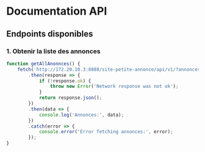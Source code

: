 # Documentation API

## Endpoints disponibles 

### 1. Obtenir la liste des annonces 
```javascript
function getAllAnonnces() {
    fetch('http://172.20.10.3:8888/site-petite-annonce/api/v1/?annonces')
        .then(response => {
            if (!response.ok) {
                throw new Error('Network response was not ok');
            }
            return response.json();
        })
        .then(data => {
            console.log('Annonces:', data);
        })
        .catch(error => {
            console.error('Error fetching annonces:', error);
        });
}
```
